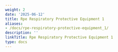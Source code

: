```yaml
---
weight: 2
date: '2025-06-12'
title: Rpe Respiratory Protective Equipment 1
aliases:
- /docs/rpe-respiratory-protective-equipment_1/
description: ''
linkTitle: Rpe Respiratory Protective Equipment 1
type: docs
---
```


